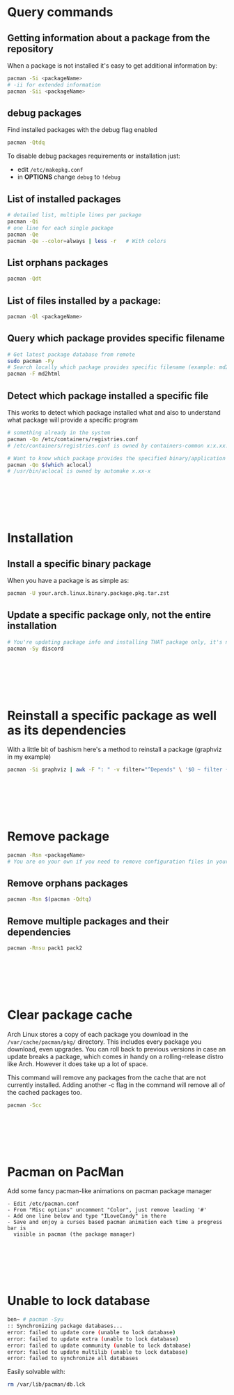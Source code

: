 # Query commands
## Getting information about a package from the repository
When a package is not installed it's easy to get additional information by:
```sh
pacman -Si <packageName>
# -ii for extended information
pacman -Sii <packageName>
```

## debug packages
Find installed packages with the debug flag enabled
```sh
pacman -Qtdq
```
To disable debug packages requirements or installation just:
- edit `/etc/makepkg.conf`
- in **OPTIONS** change `debug` to `!debug`

## List of installed packages
```sh
# detailed list, multiple lines per package
pacman -Qi
# one line for each single package
pacman -Qe
pacman -Qe --color=always | less -r   # With colors
```

## List orphans packages
```sh
pacman -Qdt
```

## List of files installed by a package:
```sh
pacman -Ql <packageName>
```

## Query which package provides specific filename
```sh
# Get latest package database from remote
sudo pacman -Fy
# Search locally which package provides specific filename (example: md2html)
pacman -F md2html
```
## Detect which package installed a specific file
This works to detect which package installed what and also to understand what package
will provide a specific program
```sh
# something already in the system
pacman -Qo /etc/containers/registries.conf
# /etc/containers/registries.conf is owned by containers-common x:x.xx.x-x

# Want to know which package provides the specified binary/application
pacman -Qo $(which aclocal)
# /usr/bin/aclocal is owned by automake x.xx-x
```


&nbsp;
---
&nbsp;


# Installation
## Install a specific binary package
When you have a package is as simple as:
```sh
pacman -U your.arch.linux.binary.package.pkg.tar.zst
```

## Update a specific package only, not the entire installation
```sh
# You're updating package info and installing THAT package only, it's not a whole update
pacman -Sy discord
```


&nbsp;
---
&nbsp;


# Reinstall a specific package as well as its dependencies
With a little bit of bashism here's a method to reinstall a package (graphviz in my example)
```sh
pacman -Si graphviz | awk -F ": " -v filter="^Depends" \ '$0 ~ filter {gsub(/[>=<][^ ]*/,"",$2) ; gsub(/ +/,"\n",$2) ; print $2}' | sudo pacman -S --asdeps -
```


&nbsp;
---
&nbsp;


# Remove package
```sh
pacman -Rsn <packageName>
# You are on your own if you need to remove configuration files in your $HOME directory
```
## Remove orphans packages
```sh
pacman -Rsn $(pacman -Qdtq)
```
## Remove multiple packages and their dependencies
```sh
pacman -Rnsu pack1 pack2
```

&nbsp;
---
&nbsp;


# Clear package cache
Arch Linux stores a copy of each package you download in the `/var/cache/pacman/pkg/` directory.
This includes every package you download, even upgrades. You can roll back to previous versions
in case an update breaks a package, which comes in handy on a rolling-release distro like Arch.
However it does take up a lot of space.

This command will remove any packages from the cache that are not currently installed.
Adding another -c flag in the command will remove all of the cached packages too.
```sh
pacman -Scc
```

&nbsp;
---
&nbsp;


# Pacman on PacMan
Add some fancy pacman-like animations on pacman package manager
```
- Edit /etc/pacman.conf
- From "Misc options" uncomment "Color", just remove leading '#'
- Add one line below and type "ILoveCandy" in there
- Save and enjoy a curses based pacman animation each time a progress bar is
  visible in pacman (the package manager)
```

&nbsp;
---
&nbsp;


# Unable to lock database
```sh
ben~ # pacman -Syu
:: Synchronizing package databases...
error: failed to update core (unable to lock database)
error: failed to update extra (unable to lock database)
error: failed to update community (unable to lock database)
error: failed to update multilib (unable to lock database)
error: failed to synchronize all databases
```
Easily solvable with:
```sh
rm /var/lib/pacman/db.lck
```

